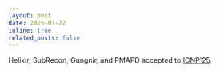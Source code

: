 ```yaml
---
layout: post
date: 2025-07-22
inline: true
related_posts: false
---
```


Helixir, SubRecon, Gungnir, and PMAPD accepted to [ICNP'25](https://ieeeicnp2025.pages.dev/).
